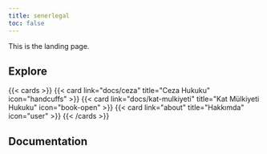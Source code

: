 ```yaml
---
title: senerlegal
toc: false
---
```


This is the landing page.

## Explore

{{< cards >}}
{{< card link="docs/ceza" title="Ceza Hukuku" icon="handcuffs" >}}
{{< card link="docs/kat-mulkiyeti" title="Kat Mülkiyeti Hukuku" icon="book-open" >}}
{{< card link="about" title="Hakkımda" icon="user" >}}
{{< /cards >}}

## Documentation
